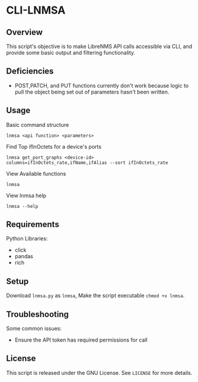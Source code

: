 # CLI-LNMSA

## Overview

This script's objective is to make LibreNMS API calls accessible via CLI, and provide some basic output and filtering functionality.

## Deficiencies
- POST,PATCH, and PUT functions currently don't work because logic to pull the object being set out of parameters hasn't been written.

## Usage

Basic command structure
```
lnmsa <api function> <parameters>
```

Find Top ifInOctets for a device's ports
```
lnmsa get_port_graphs <device-id> columns=ifInOctets_rate,ifName,ifAlias --sort ifInOctets_rate
```
View Available functions
```
lnmsa
```
View lnmsa help
```
lnmsa --help
```

## Requirements
Python Libraries:
- click
- pandas
- rich


## Setup

Download `lnmsa.py` as `lnmsa`, Make the script executable `chmod +x lnmsa`.

## Troubleshooting

Some common issues:

- Ensure the API token has required permissions for call

## License

This script is released under the GNU License. See `LICENSE` for more details.
